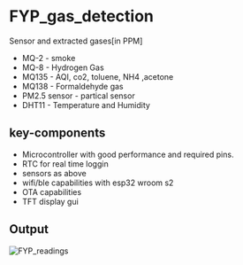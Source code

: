 # FYP_gas_detection

Sensor and extracted gases[in PPM]

* MQ-2 - smoke
* MQ-8 - Hydrogen Gas
* MQ135 - AQI, co2, toluene, NH4 ,acetone 
* MQ138 - Formaldehyde gas
* PM2.5 sensor - partical sensor
* DHT11 - Temperature and Humidity 

## key-components 

* Microcontroller with good performance and required pins.
* RTC for real time loggin
* sensors as above
* wifi/ble capabilities with esp32 wroom s2
* OTA capabilities
* TFT display gui

## Output
![FYP_readings](https://github.com/Himanshukohale22/FYP_GreenSpace/assets/114358863/e31bab9c-cada-4fa6-a2cb-cbe7bb7b88a1)


